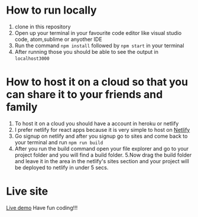 # How to run locally
1. clone in this repository 
2. Open up your terminal in your favourite code editor like visual studio code, atom,sublime or anyother IDE
3. Run the command ```npm install``` followed by ```npm start``` in your terminal 
4. After running those you should be able to see the output in ```localhost3000```

# How to host it on a cloud so that you can share it to your friends and family
1. To host it on a cloud you should have a account in heroku or netlify 
2. I prefer netlify for react apps because it is very simple to host on [Netlify](https://www.netlify.com/)
3. Go signup on netlify and after you signup go to sites and come back to your terminal and run ```npm run build``` 
4. After you run the build command open your file explorer and go to your project folder and you will find a build folder.
5.Now drag the build folder and leave it in the area in the netlify's sites section and your project will be deployed to netlify in under 5 secs.

# Live site
[Live demo](https://geervan-codepen-clone.netlify.app/)
Have fun coding!!!
